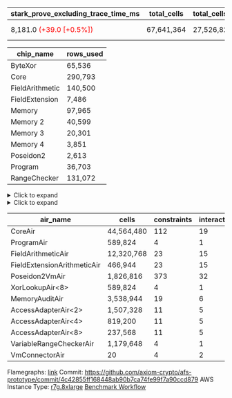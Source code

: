 | stark_prove_excluding_trace_time_ms | total_cells | total_cells_used | trace_gen_time_ms | verify_program_compile_ms |
| --- | --- | --- | --- | --- |
| 8,181.0 <span style="color: red">(+39.0 [+0.5%])</span> | 67,641,364 | 27,526,820 | 2,594.0 <span style="color: red">(+20.0 [+0.8%])</span> | 33.0 |

| chip_name | rows_used |
| --- | --- |
| ByteXor | 65,536 |
| Core | 290,793 |
| FieldArithmetic | 140,500 |
| FieldExtension | 7,486 |
| Memory | 97,965 |
| Memory 2 | 40,599 |
| Memory 3 | 20,301 |
| Memory 4 | 3,851 |
| Poseidon2 | 2,613 |
| Program | 36,703 |
| RangeChecker | 131,072 |

<details>
<summary>Click to expand</summary>

| dsl_ir | opcode | frequency |
| --- | --- | --- |
|  | JAL | 1 |
|  | STOREW | 2 |
| AddE | FE4ADD | 1,630 |
| AddEFFI | LOADW | 128 |
| AddEFFI | STOREW | 384 |
| AddEI | FADD | 5,664 |
| AddFI | FADD | 2,841 |
| AddV | FADD | 1,808 |
| AddVI | FADD | 35,232 |
| Alloc | FADD | 13,004 |
| Alloc | FMUL | 8,972 |
| Alloc | LOADW | 13,004 |
| AssertEqE | BNE | 404 |
| AssertEqEI | BNE | 4 |
| AssertEqF | BNE | 4,901 |
| AssertEqV | BNE | 3,535 |
| AssertEqVI | BNE | 32 |
| CycleTrackerEnd | CT_END | 3,807 |
| CycleTrackerStart | CT_START | 3,807 |
| DivE | BBE4DIV | 1,202 |
| DivEIN | BBE4DIV | 1 |
| DivEIN | STOREW | 4 |
| DivFIN | FDIV | 3 |
| For | BNE | 44,185 |
| For | FADD | 34,818 |
| For | JAL | 9,367 |
| For | LOADW | 700 |
| For | STOREW | 8,667 |
| Halt | TERMINATE | 1 |
| HintBitsF | HINT_BITS | 101 |
| HintInputVec | HINT_INPUT | 4,032 |
| IfEq | BNE | 722 |
| IfEqI | BNE | 11,283 |
| IfEqI | JAL | 2,086 |
| IfNe | BEQ | 2,129 |
| IfNe | JAL | 7 |
| IfNeI | BEQ | 601 |
| ImmE | STOREW | 2,008 |
| ImmF | STOREW | 7,036 |
| ImmV | STOREW | 12,842 |
| LoadE | LOADW | 4,836 |
| LoadE | LOADW2 | 14,000 |
| LoadF | LOADW | 13,500 |
| LoadF | LOADW2 | 3,085 |
| LoadV | LOADW | 8,746 |
| LoadV | LOADW2 | 19,212 |
| MulE | BBE4MUL | 3,418 |
| MulEF | FMUL | 1,608 |
| MulEI | BBE4MUL | 33 |
| MulEI | STOREW | 132 |
| MulF | FMUL | 2,204 |
| MulFI | FMUL | 1 |
| MulV | FMUL | 3,131 |
| MulVI | FMUL | 2,604 |
| Poseidon2CompressBabyBear | COMP_POS2 | 2,000 |
| Poseidon2PermuteBabyBear | PERM_POS2 | 613 |
| StoreE | STOREW | 32,012 |
| StoreE | STOREW2 | 4,816 |
| StoreF | STOREW | 6,496 |
| StoreF | STOREW2 | 3,952 |
| StoreHintWord | FADD | 19,708 |
| StoreHintWord | SHINTW | 26,871 |
| StoreV | STOREW | 1,499 |
| StoreV | STOREW2 | 11,041 |
| SubE | FE4SUB | 1,202 |
| SubEF | FSUB | 1,605 |
| SubEF | LOADW | 4,815 |
| SubEI | FADD | 8 |
| SubV | FSUB | 3,100 |
| SubVI | FSUB | 3,789 |
| SubVIN | FSUB | 400 |

</details>

<details>
<summary>Click to expand</summary>

| air_name | dsl_ir | opcode | cells_used |
| --- | --- | --- | --- |
| Audit |  | JAL | 19 |
| CoreAir |  | JAL | 65 |
| Audit |  | STOREW | 38 |
| CoreAir |  | STOREW | 130 |
| AccessAdapter<2> | AddE | FE4ADD | 24,882 |
| AccessAdapter<4> | AddE | FE4ADD | 14,703 |
| Audit | AddE | FE4ADD | 1,444 |
| FieldExtensionArithmeticAir | AddE | FE4ADD | 66,830 |
| AccessAdapter<2> | AddEFFI | LOADW | 132 |
| AccessAdapter<4> | AddEFFI | LOADW | 156 |
| Audit | AddEFFI | LOADW | 304 |
| CoreAir | AddEFFI | LOADW | 8,320 |
| AccessAdapter<2> | AddEFFI | STOREW | 132 |
| Audit | AddEFFI | STOREW | 912 |
| CoreAir | AddEFFI | STOREW | 24,960 |
| AccessAdapter<2> | AddEI | FADD | 24,354 |
| AccessAdapter<4> | AddEI | FADD | 14,391 |
| Audit | AddEI | FADD | 760 |
| FieldArithmeticAir | AddEI | FADD | 175,584 |
| Audit | AddFI | FADD | 627 |
| FieldArithmeticAir | AddFI | FADD | 88,071 |
| Audit | AddV | FADD | 19 |
| FieldArithmeticAir | AddV | FADD | 56,048 |
| Audit | AddVI | FADD | 61,484 |
| FieldArithmeticAir | AddVI | FADD | 1,092,192 |
| FieldArithmeticAir | Alloc | FADD | 403,124 |
| AccessAdapter<2> | Alloc | FMUL | 22 |
| AccessAdapter<4> | Alloc | FMUL | 26 |
| FieldArithmeticAir | Alloc | FMUL | 278,132 |
| Audit | Alloc | LOADW | 3,230 |
| CoreAir | Alloc | LOADW | 845,260 |
| AccessAdapter<2> | AssertEqE | BNE | 2,222 |
| AccessAdapter<4> | AssertEqE | BNE | 1,313 |
| CoreAir | AssertEqE | BNE | 26,260 |
| CoreAir | AssertEqEI | BNE | 260 |
| CoreAir | AssertEqF | BNE | 318,565 |
| CoreAir | AssertEqV | BNE | 229,775 |
| CoreAir | AssertEqVI | BNE | 2,080 |
| CoreAir | CycleTrackerEnd | CT_END | 247,455 |
| CoreAir | CycleTrackerStart | CT_START | 247,455 |
| AccessAdapter<2> | DivE | BBE4DIV | 35,310 |
| AccessAdapter<4> | DivE | BBE4DIV | 20,865 |
| FieldExtensionArithmeticAir | DivE | BBE4DIV | 49,282 |
| AccessAdapter<2> | DivEIN | BBE4DIV | 22 |
| AccessAdapter<4> | DivEIN | BBE4DIV | 13 |
| FieldExtensionArithmeticAir | DivEIN | BBE4DIV | 41 |
| AccessAdapter<2> | DivEIN | STOREW | 11 |
| CoreAir | DivEIN | STOREW | 260 |
| FieldArithmeticAir | DivFIN | FDIV | 93 |
| CoreAir | For | BNE | 2,872,025 |
| FieldArithmeticAir | For | FADD | 1,079,358 |
| AccessAdapter<2> | For | JAL | 55 |
| AccessAdapter<4> | For | JAL | 65 |
| CoreAir | For | JAL | 608,855 |
| Audit | For | LOADW | 1,900 |
| CoreAir | For | LOADW | 45,500 |
| Audit | For | STOREW | 874 |
| CoreAir | For | STOREW | 563,355 |
| CoreAir | Halt | TERMINATE | 65 |
| CoreAir | HintBitsF | HINT_BITS | 6,565 |
| CoreAir | HintInputVec | HINT_INPUT | 262,080 |
| CoreAir | IfEq | BNE | 46,930 |
| CoreAir | IfEqI | BNE | 733,395 |
| CoreAir | IfEqI | JAL | 135,590 |
| CoreAir | IfNe | BEQ | 138,385 |
| CoreAir | IfNe | JAL | 455 |
| CoreAir | IfNeI | BEQ | 39,065 |
| AccessAdapter<2> | ImmE | STOREW | 2,200 |
| AccessAdapter<4> | ImmE | STOREW | 1,300 |
| Audit | ImmE | STOREW | 76 |
| CoreAir | ImmE | STOREW | 130,520 |
| Audit | ImmF | STOREW | 3,743 |
| CoreAir | ImmF | STOREW | 457,340 |
| Audit | ImmV | STOREW | 65,284 |
| CoreAir | ImmV | STOREW | 834,730 |
| AccessAdapter<2> | LoadE | LOADW | 17,688 |
| AccessAdapter<4> | LoadE | LOADW | 10,452 |
| Audit | LoadE | LOADW | 380 |
| CoreAir | LoadE | LOADW | 314,340 |
| AccessAdapter<2> | LoadE | LOADW2 | 28,666 |
| AccessAdapter<4> | LoadE | LOADW2 | 16,939 |
| CoreAir | LoadE | LOADW2 | 910,000 |
| AccessAdapter<2> | LoadF | LOADW | 26,400 |
| AccessAdapter<4> | LoadF | LOADW | 15,600 |
| AccessAdapter<8> | LoadF | LOADW | 10,200 |
| Audit | LoadF | LOADW | 8,702 |
| CoreAir | LoadF | LOADW | 877,500 |
| AccessAdapter<2> | LoadF | LOADW2 | 715 |
| AccessAdapter<4> | LoadF | LOADW2 | 429 |
| AccessAdapter<8> | LoadF | LOADW2 | 323 |
| Audit | LoadF | LOADW2 | 2,223 |
| CoreAir | LoadF | LOADW2 | 200,525 |
| Audit | LoadV | LOADW | 60,819 |
| CoreAir | LoadV | LOADW | 568,490 |
| Audit | LoadV | LOADW2 | 893 |
| CoreAir | LoadV | LOADW2 | 1,248,780 |
| AccessAdapter<2> | MulE | BBE4MUL | 33,308 |
| AccessAdapter<4> | MulE | BBE4MUL | 19,682 |
| Audit | MulE | BBE4MUL | 988 |
| FieldExtensionArithmeticAir | MulE | BBE4MUL | 140,138 |
| AccessAdapter<2> | MulEF | FMUL | 8,822 |
| AccessAdapter<4> | MulEF | FMUL | 5,213 |
| Audit | MulEF | FMUL | 76 |
| FieldArithmeticAir | MulEF | FMUL | 49,848 |
| AccessAdapter<2> | MulEI | BBE4MUL | 1,892 |
| AccessAdapter<4> | MulEI | BBE4MUL | 1,118 |
| Audit | MulEI | BBE4MUL | 1,596 |
| FieldExtensionArithmeticAir | MulEI | BBE4MUL | 1,353 |
| AccessAdapter<2> | MulEI | STOREW | 638 |
| AccessAdapter<4> | MulEI | STOREW | 338 |
| Audit | MulEI | STOREW | 57 |
| CoreAir | MulEI | STOREW | 8,580 |
| Audit | MulF | FMUL | 19 |
| FieldArithmeticAir | MulF | FMUL | 68,324 |
| Audit | MulFI | FMUL | 19 |
| FieldArithmeticAir | MulFI | FMUL | 31 |
| Audit | MulV | FMUL | 59,432 |
| FieldArithmeticAir | MulV | FMUL | 97,061 |
| Audit | MulVI | FMUL | 76 |
| FieldArithmeticAir | MulVI | FMUL | 80,724 |
| AccessAdapter<2> | Poseidon2CompressBabyBear | COMP_POS2 | 88,000 |
| AccessAdapter<4> | Poseidon2CompressBabyBear | COMP_POS2 | 52,000 |
| AccessAdapter<8> | Poseidon2CompressBabyBear | COMP_POS2 | 34,000 |
| Poseidon2VmAir<BabyBear> | Poseidon2CompressBabyBear | COMP_POS2 | 836,000 |
| AccessAdapter<2> | Poseidon2PermuteBabyBear | PERM_POS2 | 53,801 |
| AccessAdapter<4> | Poseidon2PermuteBabyBear | PERM_POS2 | 31,798 |
| AccessAdapter<8> | Poseidon2PermuteBabyBear | PERM_POS2 | 20,842 |
| Poseidon2VmAir<BabyBear> | Poseidon2PermuteBabyBear | PERM_POS2 | 256,234 |
| AccessAdapter<2> | StoreE | STOREW | 8,800 |
| AccessAdapter<4> | StoreE | STOREW | 5,200 |
| Audit | StoreE | STOREW | 608,228 |
| CoreAir | StoreE | STOREW | 2,080,780 |
| AccessAdapter<2> | StoreE | STOREW2 | 8,800 |
| AccessAdapter<4> | StoreE | STOREW2 | 5,200 |
| Audit | StoreE | STOREW2 | 30,704 |
| CoreAir | StoreE | STOREW2 | 313,040 |
| Audit | StoreF | STOREW | 123,424 |
| CoreAir | StoreF | STOREW | 422,240 |
| AccessAdapter<2> | StoreF | STOREW2 | 231 |
| AccessAdapter<4> | StoreF | STOREW2 | 143 |
| AccessAdapter<8> | StoreF | STOREW2 | 102 |
| Audit | StoreF | STOREW2 | 61,712 |
| CoreAir | StoreF | STOREW2 | 256,880 |
| FieldArithmeticAir | StoreHintWord | FADD | 610,948 |
| Audit | StoreHintWord | SHINTW | 510,549 |
| CoreAir | StoreHintWord | SHINTW | 1,746,615 |
| Audit | StoreV | STOREW | 28,481 |
| CoreAir | StoreV | STOREW | 97,435 |
| Audit | StoreV | STOREW2 | 160,094 |
| CoreAir | StoreV | STOREW2 | 717,665 |
| AccessAdapter<2> | SubE | FE4SUB | 44,176 |
| AccessAdapter<4> | SubE | FE4SUB | 26,104 |
| Audit | SubE | FE4SUB | 380 |
| FieldExtensionArithmeticAir | SubE | FE4SUB | 49,282 |
| AccessAdapter<2> | SubEF | FSUB | 17,633 |
| AccessAdapter<4> | SubEF | FSUB | 20,839 |
| Audit | SubEF | FSUB | 57 |
| FieldArithmeticAir | SubEF | FSUB | 49,755 |
| AccessAdapter<2> | SubEF | LOADW | 17,633 |
| Audit | SubEF | LOADW | 171 |
| CoreAir | SubEF | LOADW | 312,975 |
| AccessAdapter<2> | SubEI | FADD | 44 |
| AccessAdapter<4> | SubEI | FADD | 26 |
| FieldArithmeticAir | SubEI | FADD | 248 |
| Audit | SubV | FSUB | 57 |
| FieldArithmeticAir | SubV | FSUB | 96,100 |
| Audit | SubVI | FSUB | 61,484 |
| FieldArithmeticAir | SubVI | FSUB | 117,459 |
| FieldArithmeticAir | SubVIN | FSUB | 12,400 |

</details>

| air_name | cells | constraints | interactions | main_cols | perm_cols | prep_cols | quotient_deg | rows |
| --- | --- | --- | --- | --- | --- | --- | --- | --- |
| CoreAir | 44,564,480 | 112 | 19 | 65 | 20 |  | 8 | 524,288 |
| ProgramAir<BabyBear> | 589,824 | 4 | 1 | 1 | 8 | 9 | 1 | 65,536 |
| FieldArithmeticAir | 12,320,768 | 23 | 15 | 31 | 16 |  | 8 | 262,144 |
| FieldExtensionArithmeticAir | 466,944 | 23 | 15 | 41 | 16 |  | 8 | 8,192 |
| Poseidon2VmAir<BabyBear> | 1,826,816 | 373 | 32 | 418 | 28 |  | 8 | 4,096 |
| XorLookupAir<8> | 589,824 | 4 | 1 | 1 | 8 | 3 | 1 | 65,536 |
| MemoryAuditAir | 3,538,944 | 19 | 6 | 19 | 8 |  | 8 | 131,072 |
| AccessAdapterAir<2> | 1,507,328 | 11 | 5 | 11 | 12 |  | 4 | 65,536 |
| AccessAdapterAir<4> | 819,200 | 11 | 5 | 13 | 12 |  | 4 | 32,768 |
| AccessAdapterAir<8> | 237,568 | 11 | 5 | 17 | 12 |  | 4 | 8,192 |
| VariableRangeCheckerAir | 1,179,648 | 4 | 1 | 1 | 8 | 2 | 1 | 131,072 |
| VmConnectorAir | 20 | 4 | 2 | 2 | 8 | 1 | 2 | 2 |



Flamegraphs: [link](https://github.com/axiom-crypto/afs-prototype/actions/runs/11135985909/artifacts/2003782561)
Commit: https://github.com/axiom-crypto/afs-prototype/commit/4c42855ff168448ab90b7ca74fe99f7a90ccd879
AWS Instance Type: [r7g.8xlarge](https://instances.vantage.sh/aws/ec2/r7g.8xlarge)
[Benchmark Workflow](https://github.com/axiom-crypto/afs-prototype/actions/runs/11135985909)
